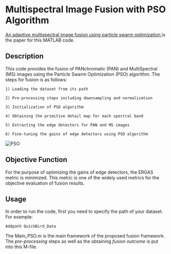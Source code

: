 # Multispectral Image Fusion with PSO Algorithm

[An adaptive multispectral image fusion using particle swarm optimization
](https://ieeexplore.ieee.org/abstract/document/7985325) is the paper for this MATLAB code.


Description
----------
This code provides the fusion of PANchromatic (PAN) and MultiSpectral (MS) images using the Particle Swarm Optimization (PSO) algorithm. The steps for fusion is as follows: 

    1) Loading the dataset from its path
    
    2) Pre-processing steps including downsampling and normalization
    
    3) Initialization of PSO algorithm
    
    4) Obtaining the primitive detail map for each spectral band 
    
    5) Extracting the edge detectors for PAN and MS images
    
    6) Fine-tuning the gains of edge detectors using PSO algorithm

![PSO](https://user-images.githubusercontent.com/48659018/56169672-87da0b80-5fa4-11e9-9bad-0eec2ea1dfb8.gif)


Objective Function
--------------
For the purpose of optimizing the gains of edge detectors, the ERGAS metric is minimized. This metric is one of the widely used metrics for the objective evaluation of fusion results. 

Usage
------------
In order to run the code, first you need to specify the path of your dataset.
For example:

    Addpath QuickBird_Data
The Main_PSO.m is the main framework of the proposed fusion framework. The _pre-processing_ steps as well as the obtaining _fusion outcome_ is put into this M-file. 
